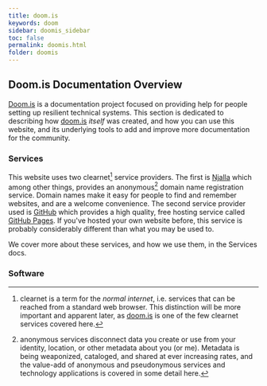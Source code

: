 ```yaml
---
title: doom.is
keywords: doom
sidebar: doomis_sidebar
toc: false
permalink: doomis.html
folder: doomis
---
```

## Doom.is Documentation Overview

[Doom.is](https://doom.is) is a documentation project focused on providing help for people setting up resilient technical systems.  This section is dedicated to describing how [doom.is](https://doom.is) *itself* was created, and how you can use this website, and its underlying tools to add and improve more documentation for the community.

### Services

This website uses two clearnet[^1] service providers.  The first is [Njalla](https://njal.la) which among other things, provides an anonymous[^2] domain name registration service.  Domain names make it easy for people to find and remember websites, and are a welcome convenience.  The second service provider used is [GitHub](https://github.com) which provides a high quality, free hosting service called [GitHub Pages](https://pages.github.com).  If you've hosted your own website before, this service is probably considerably different than what you may be used to.

We cover more about these services, and how we use them, in the Services docs.

[^1]: clearnet is a term for the *normal internet*, i.e. services that can be reached from a standard web browser.  This distinction will be more important and apparent later, as [doom.is](https://doom.is) is one of the few clearnet services covered here.
[^2]: anonymous services disconnect data you create or use from your identity, location, or other metadata about you (or me).  Metadata is being weaponized, cataloged, and shared at ever increasing rates, and the value-add of anonymous and pseudonymous services and technology applications is covered in some detail here.

### Software
